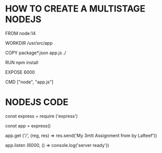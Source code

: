 # HOW TO CREATE A MULTISTAGE NODEJS

FROM node:14

WORKDIR /usr/src/app

COPY package*.json app.js ./

RUN npm install

EXPOSE 6000

CMD ["node", "app.js"]



# NODEJS CODE

const express = require ('express')

const app = express()

app.get ('/', (reg, res) => res.send('My 3mtt Assignment from by Lafteef'))

app.listen (6000, () => console.log('server ready'))